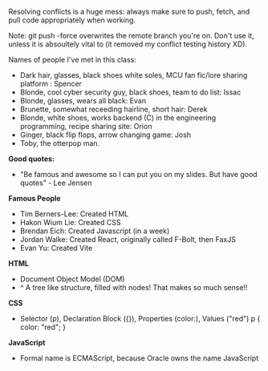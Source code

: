 Resolving conflicts is a huge mess: always make sure to push, fetch, and 
pull code appropriately when working.

Note: git push -force overwrites the remote branch you're on. Don't use 
it, unless it is absoultely vital to (it removed my conflict testing history XD).

Names of people I've met in this class:

- Dark hair, glasses, black shoes white soles, MCU fan fic/lore sharing platform : Spencer
- Blonde, cool cyber security guy, black shoes, team to do list: Issac
- Blonde, glasses, wears all black: Evan 
- Brunette, somewhat receeding hairline, short hair: Derek
- Blonde, white shoes, works backend (C) in the engineering programming, recipe sharing site: Orion
- Ginger, black flip flops, arrow changing game: Josh
- Toby, the otterpop man.

**Good quotes:**
- "Be famous and awesome so I can put you on my slides. But have good quotes" - Lee Jensen

**Famous People**
- Tim Berners-Lee: Created HTML
- Hakon Wium Lie: Created CSS
- Brendan Eich: Created Javascript (in a week)
- Jordan Walke: Created React, originally called F-Bolt, then FaxJS
- Evan Yu: Created Vite

**HTML**
- Document Object Model (DOM)
- ^ A tree like structure, filled with nodes! That makes so much sense!!

**CSS**
- Selector (p), Declaration Block ({}), Properties (color:), Values ("red")
p {
    color: "red";
}

**JavaScript**
- Formal name is ECMAScript, because Oracle owns the name JavaScript